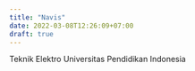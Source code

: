 ```yaml
---
title: "Navis"
date: 2022-03-08T12:26:09+07:00
draft: true
---
```


Teknik Elektro
Universitas Pendidikan Indonesia

